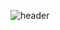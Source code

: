 ![header](https://capsule-render.vercel.app/api?type=rect&color=0:0f0c29,50:302b63,100:24243e&height=80&section=header&text=Hi%20Everyone!&fontSize=50&animation=fadeIn&fontColor=f5f5f5)
